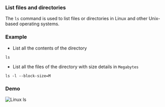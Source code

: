 ### List files and directories

The `ls` command is used to list files or directories in Linux and other Unix-based operating systems.

### Example

- List all the contents of the directory

`ls`

- List all the files of the directory with size details in `Megabytes`

`ls -l --block-size=M` 

### Demo

<img src="../../gifs/ls.gif" alt="Linux ls"/>